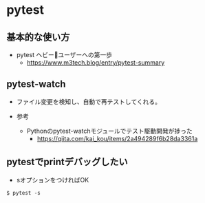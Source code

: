 # pytest

## 基本的な使い方

- pytest ヘビー🐍ユーザーへの第一歩
  - https://www.m3tech.blog/entry/pytest-summary
## pytest-watch

- ファイル変更を検知し、自動で再テストしてくれる。

- 参考
  - Pythonのpytest-watchモジュールでテスト駆動開発が捗った
    - https://qiita.com/kai_kou/items/2a494289f6b28da3361a

## pytestでprintデバッグしたい

- sオプションをつければOK
```shell
$ pytest -s
```